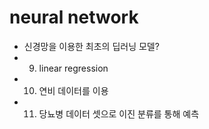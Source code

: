 # neural network
- 신경망을 이용한 최초의 딥러닝 모델?
- 9. linear regression
- 10. 연비 데이터를 이용
- 11. 당뇨병 데이터 셋으로 이진 분류를 통해 예측
